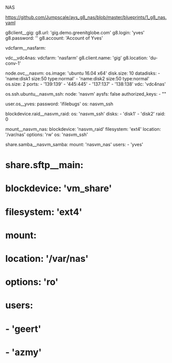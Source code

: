 NAS

https://github.com/Jumpscale/ays_g8_nas/blob/master/blueprints/1_g8_nas.yaml

g8client__gig:
    g8.url: 'gig.demo.greenitglobe.com'
    g8.login: 'yves'
    g8.password: ''
    g8.account: 'Account of Yves'

vdcfarm__nasfarm:

vdc__vdc4nas:
    vdcfarm: 'nasfarm'
    g8.client.name: 'gig'
    g8.location: 'du-conv-1'

node.ovc__nasvm:
    os.image: 'ubuntu 16.04 x64'
    disk.size: 10
    datadisks:
        - 'name:disk1 size:50 type:normal'
        - 'name:disk2 size:50 type:normal'
    os.size: 2
    ports:
        - '139:139'
        - '445:445'
        - '137:137'
        - '138:138'
    vdc: 'vdc4nas'

os.ssh.ubuntu__nasvm_ssh:
    node: 'nasvm'
    aysfs: false
    authorized_keys:
        - ""

user.os__yves:
    password: 'ifilebugs'
    os: nasvm_ssh


blockdevice.raid__nasvm_raid:
    os: 'nasvm_ssh'
    disks:
        - 'disk1'
        - 'disk2'
    raid: 0

mount__nasvm_nas:
    blockdevice: 'nasvm_raid'
    filesystem: 'ext4'
    location: '/var/nas'
    options: 'rw'
    os: 'nasvm_ssh'
        
share.samba__nasvm_samba:
    mount: 'nasvm_nas'
    users:
        - 'yves'

# share.sftp__main:
#     blockdevice: 'vm_share'
#     filesystem: 'ext4'
#     mount:
#         location: '/var/nas'
#         options: 'ro'
#     users:
#         - 'geert'
#         - 'azmy'